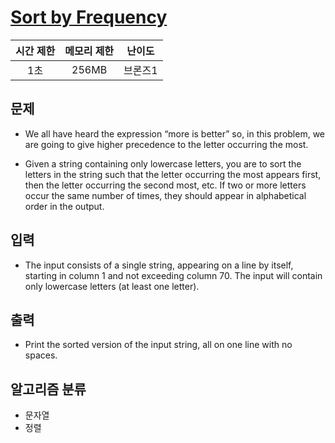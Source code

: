 # [Sort by Frequency](https://www.acmicpc.net/problem/25859)

| 시간 제한 | 메모리 제한 | 난이도  |
| :-------: | :---------: | :-----: |
|    1초    |    256MB    | 브론즈1 |

## 문제

- We all have heard the expression “more is better” so, in this problem, we are going to give higher precedence to the letter occurring the most.

- Given a string containing only lowercase letters, you are to sort the letters in the string such that the letter occurring the most appears first, then the letter occurring the second most, etc. If two or more letters occur the same number of times, they should appear in alphabetical order in the output.

## 입력

- The input consists of a single string, appearing on a line by itself, starting in column 1 and not exceeding column 70. The input will contain only lowercase letters (at least one letter).

## 출력

- Print the sorted version of the input string, all on one line with no spaces.

## 알고리즘 분류

- 문자열
- 정렬
